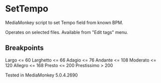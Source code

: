 # SetTempo
MediaMonkey script to set Tempo field from known BPM.

Operates on selected files. Available from "Edit tags" menu.

## Breakpoints
Largo <= 60
Larghetto <= 66
Adagio <= 76
Andante <= 108
Moderato <= 120
Allegro <= 168
Presto <= 200
Prestissimo > 200

Tested in MediaMonkey 5.0.4.2690
